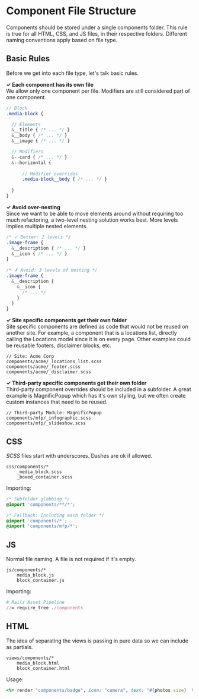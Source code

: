 # Component File Structure

Components should be stored under a single components folder. This rule is true for all HTML, CSS, and JS files, in their respective folders. Different naming conventions apply based on file type.

  ## Basic Rules
  Before we get into each file type, let's talk basic rules.
  
  __✓ Each component has its own file__  
  We allow only one component per file. Modifiers are still considered part of one component.
  ```scss
  // Block
  .media-block {
  
    // Elements
    &__title { /* ... */ }
    &__body { /* ... */ }
    &__image { /* ... */ }
  
    // Modifiers
    &--card { /* ... */ }
    &--horizontal {
    
        // Modifier overrides
        .media-block__body { /* ... */ }
    
    }
  }
  ```
  
  __✓ Avoid over-nesting__  
  Since we want to be able to move elements around without requiring too much refactoring, a two-level nesting solution works best. More levels implies multiple nested elements.
  ```scss
  /* ✓ Better: 2 levels */
  .image-frame {
    &__description { /* ... */ }
    &__icon { /* ... */ }
  }
    
  /* ✗ Avoid: 3 levels of nesting */
  .image-frame {
    &__description {
      &__icon {
        /* ... */
      }
    }
  }
  ```

  __✓ Site specific components get their own folder__  
  Site specific components are defined as code that would not be reused on another site. For example, a component that is a locations list, directly calling the Locations model since it is on every page. Other examples could be reusable footers, disclaimer blocks, etc.
  ```
  // Site: Acme Corp
  components/acme/_locations_list.scss
  components/acme/_footer.scss
  components/acme/_disclaimer.scss
  ```
  
  __✓ Third-party specific components get their own folder__  
  Third-party component overrides should be included in a subfolder. A great example is MagnificPopup which has it's own styling, but we often create custom instances that need to be reused.
  ```
  // Third-party Module: MagnificPopup
  components/mfp/_infographic.scss
  components/mfp/_slideshow.scss
  ```


  ## CSS
  _SCSS_ files start with underscores. Dashes are ok if allowed.
  ```
  css/components/*
      _media_block.scss
      _boxed_container.scss
  ```
  Importing:
  ```scss
  /* Subfolder globbing */
  @import 'components/**/*';
  
  /* Fallback: Including each folder */
  @import 'components/*';
  @import 'components/mfp/*';
  ```
  
  ## JS
  Normal file naming. A file is not required if it's empty.
  ```
  js/components/*
      media_block.js
      block_container.js
  ```
  Importing:
  ```ruby
  # Rails Asset Pipeline
  //= require_tree ./components
  ```
  
  ## HTML
  The idea of separating the views is passing in pure data so we can include as partials.
  ```
  views/components/*
      media_block.html
      block_container.html
  ```
  Usage:
  ```ruby
  <%= render "components/badge", icon: "camera", text: "#{photos.size}  View All" %>
  ```
